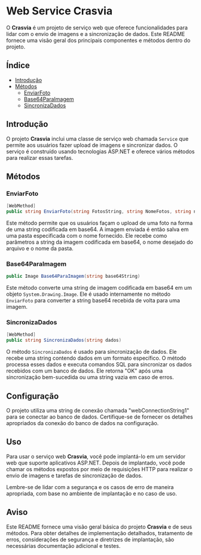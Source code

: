 # Web Service Crasvia

O **Crasvia** é um projeto de serviço web que oferece funcionalidades para lidar com o envio de imagens e a sincronização de dados. Este README fornece uma visão geral dos principais componentes e métodos dentro do projeto.

## Índice

- [Introdução](#introdução)
- [Métodos](#métodos)
  - [EnviarFoto](#enviarfoto)
  - [Base64ParaImagem](#base64paraimagem)
  - [SincronizaDados](#sincronizadados)

## Introdução

O projeto **Crasvia** inclui uma classe de serviço web chamada `Service` que permite aos usuários fazer upload de imagens e sincronizar dados. O serviço é construído usando tecnologias ASP.NET e oferece vários métodos para realizar essas tarefas.

## Métodos

### EnviarFoto

```csharp
[WebMethod]
public string EnviarFoto(string FotosString, string NomeFotos, string nomePasta)
```

Este método permite que os usuários façam o upload de uma foto na forma de uma string codificada em base64. A imagem enviada é então salva em uma pasta especificada com o nome fornecido. Ele recebe como parâmetros a string da imagem codificada em base64, o nome desejado do arquivo e o nome da pasta.

### Base64ParaImagem

```csharp
public Image Base64ParaImagem(string base64String)
```

Este método converte uma string de imagem codificada em base64 em um objeto `System.Drawing.Image`. Ele é usado internamente no método `EnviarFoto` para converter a string base64 recebida de volta para uma imagem.

### SincronizaDados

```csharp
[WebMethod]
public string SincronizaDados(string dados)
```

O método `SincronizaDados` é usado para sincronização de dados. Ele recebe uma string contendo dados em um formato específico. O método processa esses dados e executa comandos SQL para sincronizar os dados recebidos com um banco de dados. Ele retorna "OK" após uma sincronização bem-sucedida ou uma string vazia em caso de erros.

## Configuração

O projeto utiliza uma string de conexão chamada "webConnectionString1" para se conectar ao banco de dados. Certifique-se de fornecer os detalhes apropriados da conexão do banco de dados na configuração.

## Uso

Para usar o serviço web **Crasvia**, você pode implantá-lo em um servidor web que suporte aplicativos ASP.NET. Depois de implantado, você pode chamar os métodos expostos por meio de requisições HTTP para realizar o envio de imagens e tarefas de sincronização de dados.

Lembre-se de lidar com a segurança e os casos de erro de maneira apropriada, com base no ambiente de implantação e no caso de uso.

## Aviso

Este README fornece uma visão geral básica do projeto **Crasvia** e de seus métodos. Para obter detalhes de implementação detalhados, tratamento de erros, considerações de segurança e diretrizes de implantação, são necessárias documentação adicional e testes.
